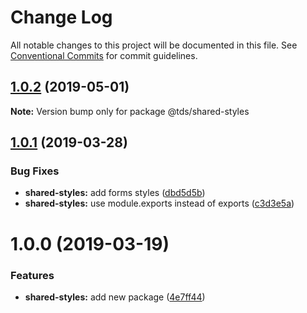 # Change Log

All notable changes to this project will be documented in this file.
See [Conventional Commits](https://conventionalcommits.org) for commit guidelines.

## [1.0.2](https://github.com/telusdigital/tds/compare/@tds/shared-styles@1.0.1...@tds/shared-styles@1.0.2) (2019-05-01)

**Note:** Version bump only for package @tds/shared-styles





## [1.0.1](https://github.com/telusdigital/tds/compare/@tds/shared-styles@1.0.0...@tds/shared-styles@1.0.1) (2019-03-28)


### Bug Fixes

* **shared-styles:** add forms styles ([dbd5d5b](https://github.com/telusdigital/tds/commit/dbd5d5b))
* **shared-styles:** use module.exports instead of exports ([c3d3e5a](https://github.com/telusdigital/tds/commit/c3d3e5a))





# 1.0.0 (2019-03-19)


### Features

* **shared-styles:** add new package ([4e7ff44](https://github.com/telusdigital/tds/commit/4e7ff44))
